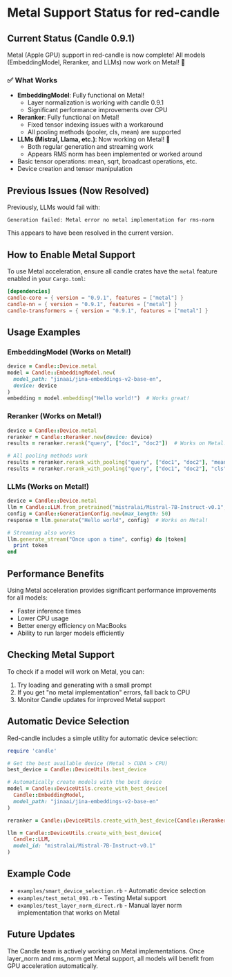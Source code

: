 # Metal Support Status for red-candle

## Current Status (Candle 0.9.1)

Metal (Apple GPU) support in red-candle is now complete! All models (EmbeddingModel, Reranker, and LLMs) now work on Metal! 🎉

### ✅ What Works
- **EmbeddingModel**: Fully functional on Metal!
  - Layer normalization is working with candle 0.9.1
  - Significant performance improvements over CPU
- **Reranker**: Fully functional on Metal!
  - Fixed tensor indexing issues with a workaround
  - All pooling methods (pooler, cls, mean) are supported
- **LLMs (Mistral, Llama, etc.)**: Now working on Metal! 🎉
  - Both regular generation and streaming work
  - Appears RMS norm has been implemented or worked around
- Basic tensor operations: mean, sqrt, broadcast operations, etc.
- Device creation and tensor manipulation

## Previous Issues (Now Resolved)

Previously, LLMs would fail with:
```
Generation failed: Metal error no metal implementation for rms-norm
```
This appears to have been resolved in the current version.

## How to Enable Metal Support

To use Metal acceleration, ensure all candle crates have the `metal` feature enabled in your `Cargo.toml`:

```toml
[dependencies]
candle-core = { version = "0.9.1", features = ["metal"] }
candle-nn = { version = "0.9.1", features = ["metal"] }
candle-transformers = { version = "0.9.1", features = ["metal"] }
```

## Usage Examples

### EmbeddingModel (Works on Metal!)
```ruby
device = Candle::Device.metal
model = Candle::EmbeddingModel.new(
  model_path: "jinaai/jina-embeddings-v2-base-en",
  device: device
)
embedding = model.embedding("Hello world!")  # Works great!
```

### Reranker (Works on Metal!)
```ruby
device = Candle::Device.metal
reranker = Candle::Reranker.new(device: device)
results = reranker.rerank("query", ["doc1", "doc2"])  # Works on Metal!

# All pooling methods work
results = reranker.rerank_with_pooling("query", ["doc1", "doc2"], "mean")
results = reranker.rerank_with_pooling("query", ["doc1", "doc2"], "cls")
```

### LLMs (Works on Metal!)
```ruby
device = Candle::Device.metal
llm = Candle::LLM.from_pretrained("mistralai/Mistral-7B-Instruct-v0.1", device)
config = Candle::GenerationConfig.new(max_length: 50)
response = llm.generate("Hello world", config)  # Works on Metal!

# Streaming also works
llm.generate_stream("Once upon a time", config) do |token|
  print token
end
```

## Performance Benefits

Using Metal acceleration provides significant performance improvements for all models:
- Faster inference times
- Lower CPU usage
- Better energy efficiency on MacBooks
- Ability to run larger models efficiently

## Checking Metal Support

To check if a model will work on Metal, you can:

1. Try loading and generating with a small prompt
2. If you get "no metal implementation" errors, fall back to CPU
3. Monitor Candle updates for improved Metal support

## Automatic Device Selection

Red-candle includes a simple utility for automatic device selection:

```ruby
require 'candle'

# Get the best available device (Metal > CUDA > CPU)
best_device = Candle::DeviceUtils.best_device

# Automatically create models with the best device
model = Candle::DeviceUtils.create_with_best_device(
  Candle::EmbeddingModel,
  model_path: "jinaai/jina-embeddings-v2-base-en"
)

reranker = Candle::DeviceUtils.create_with_best_device(Candle::Reranker)

llm = Candle::DeviceUtils.create_with_best_device(
  Candle::LLM,
  model_id: "mistralai/Mistral-7B-Instruct-v0.1"
)
```

## Example Code

- `examples/smart_device_selection.rb` - Automatic device selection
- `examples/test_metal_091.rb` - Testing Metal support
- `examples/test_layer_norm_direct.rb` - Manual layer norm implementation that works on Metal

## Future Updates

The Candle team is actively working on Metal implementations. Once layer_norm and rms_norm get Metal support, all models will benefit from GPU acceleration automatically.